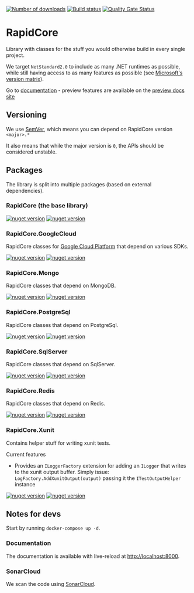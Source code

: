 [![Number of downloads][nuget-image-core-downloads]][nuget-url-core]
[![Build status][appveyor-image]][appveyor-url]
[![Quality Gate Status](https://sonarcloud.io/api/project_badges/measure?project=rapidcore_rapidcore&metric=alert_status)][sonarcloud-url]

# RapidCore

Library with classes for the stuff you would otherwise build in every single project.

We target `NetStandard2.0` to include as many .NET runtimes as possible, while still having access to as many features as possible (see [Microsoft's version matrix](https://github.com/dotnet/standard/blob/master/docs/versions.md)).

Go to [documentation](http://docs.rapidcore.io/) - preview features are available on the [preview docs site](http://preview-docs.rapidcore.io/)

## Versioning

We use [SemVer](http://semver.org/), which means you can depend on RapidCore version `<major>.*`

It also means that while the major version is `0`, the APIs should be considered unstable.

## Packages

The library is split into multiple packages (based on external dependencies).

### RapidCore (the base library)

[![nuget version][nuget-image-core]][nuget-url-core] [![nuget version][nuget-image-core-pre]][nuget-url-core]

### RapidCore.GoogleCloud

RapidCore classes for [Google Cloud Platform](https://cloud.google.com) that depend on various SDKs.

[![nuget version][nuget-image-google-cloud]][nuget-url-google-cloud] [![nuget version][nuget-image-google-cloud-pre]][nuget-url-google-cloud]

### RapidCore.Mongo

RapidCore classes that depend on MongoDB.

[![nuget version][nuget-image-mongo]][nuget-url-mongo] [![nuget version][nuget-image-mongo-pre]][nuget-url-mongo]

### RapidCore.PostgreSql

RapidCore classes that depend on PostgreSql.

[![nuget version][nuget-image-postgres]][nuget-url-postgres] [![nuget version][nuget-image-postgres-pre]][nuget-url-postgres]

### RapidCore.SqlServer

RapidCore classes that depend on SqlServer.

[![nuget version][nuget-image-sqlserver]][nuget-url-sqlserver] [![nuget version][nuget-image-sqlserver-pre]][nuget-url-sqlserver]

### RapidCore.Redis

RapidCore classes that depend on Redis.

[![nuget version][nuget-image-redis]][nuget-url-redis] [![nuget version][nuget-image-redis-pre]][nuget-url-redis]

### RapidCore.Xunit

Contains helper stuff for writing xunit tests.

Current features

- Provides an `ILoggerFactory` extension for adding an `ILogger` that writes to the xunit output buffer. Simply issue: `LogFactory.AddXunitOutput(output)` passing it the `ITestOutputHelper` instance

[![nuget version][nuget-image-xunit]][nuget-url-xunit] [![nuget version][nuget-image-xunit-pre]][nuget-url-xunit]


[nuget-image-core]: https://img.shields.io/nuget/v/RapidCore.svg?style=flat-square
[nuget-image-core-downloads]: https://img.shields.io/nuget/dt/RapidCore.svg?style=flat-square
[nuget-image-core-pre]: https://img.shields.io/nuget/vpre/RapidCore.svg?style=flat-square
[nuget-url-core]: https://www.nuget.org/packages/RapidCore

[nuget-image-google-cloud]: https://img.shields.io/nuget/v/RapidCore.GoogleCloud.svg?style=flat-square
[nuget-image-google-cloud-pre]: https://img.shields.io/nuget/vpre/RapidCore.GoogleCloud.svg?style=flat-square
[nuget-url-google-cloud]: https://www.nuget.org/packages/RapidCore.GoogleCloud

[nuget-image-mongo]: https://img.shields.io/nuget/v/RapidCore.Mongo.svg?style=flat-square
[nuget-image-mongo-pre]: https://img.shields.io/nuget/vpre/RapidCore.Mongo.svg?style=flat-square
[nuget-url-mongo]: https://www.nuget.org/packages/RapidCore.Mongo

[nuget-image-postgres]: https://img.shields.io/nuget/v/RapidCore.PostgreSql.svg?style=flat-square
[nuget-image-postgres-pre]: https://img.shields.io/nuget/vpre/RapidCore.PostgreSql.svg?style=flat-square
[nuget-url-postgres]: https://www.nuget.org/packages/RapidCore.PostgreSql

[nuget-image-redis]: https://img.shields.io/nuget/v/RapidCore.Redis.svg?style=flat-square
[nuget-image-redis-pre]: https://img.shields.io/nuget/vpre/RapidCore.Redis.svg?style=flat-square
[nuget-url-redis]: https://www.nuget.org/packages/RapidCore.Redis

[nuget-image-sqlserver]: https://img.shields.io/nuget/v/RapidCore.SqlServer.svg?style=flat-square
[nuget-image-sqlserver-pre]: https://img.shields.io/nuget/vpre/RapidCore.SqlServer.svg?style=flat-square
[nuget-url-sqlserver]: https://www.nuget.org/packages/RapidCore.SqlServer

[nuget-image-xunit]: https://img.shields.io/nuget/v/RapidCore.Xunit.svg?style=flat-square
[nuget-image-xunit-pre]: https://img.shields.io/nuget/vpre/RapidCore.Xunit.svg?style=flat-square
[nuget-url-xunit]: https://www.nuget.org/packages/RapidCore.Xunit


[appveyor-image]: https://img.shields.io/appveyor/ci/nover/rapidcore/master.svg?style=flat-square
[appveyor-url]: https://ci.appveyor.com/project/nover/rapidcore/branch/master

[sonarcloud-url]: https://sonarcloud.io/dashboard?id=rapidcore_rapidcore

## Notes for devs

Start by running `docker-compose up -d`.

### Documentation

The documentation is available with live-reload at <http://localhost:8000>.

### SonarCloud

We scan the code using [SonarCloud](https://sonarcloud.io/dashboard?id=rapidcore_rapidcore).
